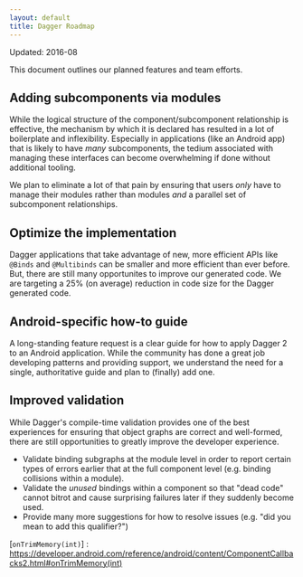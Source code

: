 ```yaml
---
layout: default
title: Dagger Roadmap
---
```


Updated: 2016-08

This document outlines our planned features and team efforts.

## Adding subcomponents via modules

While the logical structure of the component/subcomponent relationship is
effective, the mechanism by which it is declared has resulted in
a lot of boilerplate and inflexibility.  Especially in applications (like an
Android app) that is likely to have _many_ subcomponents, the tedium associated
with managing these interfaces can become overwhelming if done without
additional tooling.

We plan to eliminate a lot of that pain by ensuring that users _only_ have to
manage their modules rather than modules _and_ a parallel set of subcomponent
relationships.

## Optimize the implementation

Dagger applications that take advantage of new, more efficient APIs like
`@Binds` and `@Multibinds` can be smaller and more
efficient than ever before.  But, there are still many opportunites to improve
our generated code.  We are targeting a 25% (on average) reduction in code size
for the Dagger generated code.

## Android-specific how-to guide

A long-standing feature request is a clear guide for how to apply Dagger 2 to an
Android application.  While the community has done a great job developing
patterns and providing support, we understand the need for a single,
authoritative guide and plan to (finally) add one.

## Improved validation

While Dagger's compile-time validation provides one of the best experiences for
ensuring that object graphs are correct and well-formed, there are still
opportunities to greatly improve the developer experience.

*   Validate binding subgraphs at the module level in order to report certain
    types of errors earlier that at the full component level (e.g. binding
    collisions within a module).
*   Validate the _unused_ bindings within a component so that "dead code" cannot
    bitrot and cause surprising failures later if they suddenly become used.
*   Provide many more suggestions for how to resolve issues (e.g. "did you mean
    to add this qualifier?")


[`onTrimMemory(int)`] : https://developer.android.com/reference/android/content/ComponentCallbacks2.html#onTrimMemory(int)
